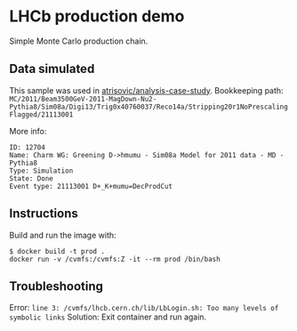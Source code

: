 # LHCb production demo

Simple Monte Carlo production chain.

## Data simulated

This sample was used in [atrisovic/analysis-case-study](https://github.com/atrisovic/analysis-case-study). 
Bookkeeping path: `MC/2011/Beam3500GeV-2011-MagDown-Nu2-Pythia8/Sim08a/Digi13/Trig0x40760037/Reco14a/Stripping20r1NoPrescalingFlagged/21113001`

More info:
```
ID: 12704
Name: Charm WG: Greening D->hmumu - Sim08a Model for 2011 data - MD - Pythia8
Type: Simulation
State: Done
Event type: 21113001 D+_K+mumu=DecProdCut
```

## Instructions

Build and run the image with:

```
$ docker build -t prod .
docker run -v /cvmfs:/cvmfs:Z -it --rm prod /bin/bash 
```

## Troubleshooting

Error: `line 3: /cvmfs/lhcb.cern.ch/lib/LbLogin.sh: Too many levels of symbolic links`
Solution: Exit container and run again.

